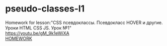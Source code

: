 # pseudo-classes-l1
Homework for lesson:"CSS псевдоклассы. Псевдокласс HOVER и другие. Уроки HTML CSS JS. Урок №1"
</br>
https://youtu.be/gM_9k1eWiXA
</br>
<a href="https://artiomb5.github.io/pseudoClassesL1/">HOMEWORK</a>
